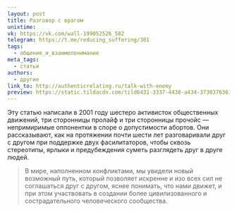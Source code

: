 ```yaml
---
layout: post
title: Разговор с врагом
unixtime: 
vk: https://vk.com/wall-199052526_582
telegram: https://t.me/reducing_suffering/301
tags:
  - общение_и_взаимопонимание
meta_tags:
  - статьи
authors:
  - другие
link_to: http://authenticrelating.ru/talk-with-enemy
preview: https://static.tildacdn.com/tild6431-3337-4438-a434-373037636137/B_AiI9_XIAA67_t.jpg
---
```

Эту статью написали в 2001 году шестеро активисток общественных движений, три сторонницы пролайф и три сторонницы прочойс — непримиримые оппонентки в споре о допустимости абортов. Они рассказывают, как на протяжении почти шести лет разговаривали друг с другом при поддержке двух фасилитаторов, чтобы сквозь стереотипы, ярлыки и предубеждения суметь разглядеть друг в друге людей.

>В мире, наполненном конфликтами, мы увидели новый возможный путь, который позволяет искренне и изо всех сил не соглашаться друг с другом, яснее понимать, что нами движет, и при этом участвовать в создании более цивилизованного и сострадательного человеческого сообщества.

